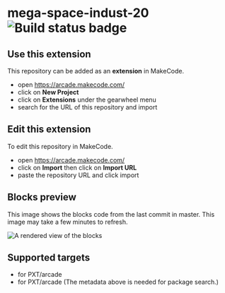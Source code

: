 # mega-space-indust-20 ![Build status badge](https://github.com/astroboy290/mega-space-indust-20/workflows/MakeCode/badge.svg)



## Use this extension

This repository can be added as an **extension** in MakeCode.

* open https://arcade.makecode.com/
* click on **New Project**
* click on **Extensions** under the gearwheel menu
* search for the URL of this repository and import

## Edit this extension

To edit this repository in MakeCode.

* open https://arcade.makecode.com/
* click on **Import** then click on **Import URL**
* paste the repository URL and click import

## Blocks preview

This image shows the blocks code from the last commit in master.
This image may take a few minutes to refresh.

![A rendered view of the blocks](https://github.com/astroboy290/mega-space-indust-20/raw/master/.makecode/blocks.png)

## Supported targets

* for PXT/arcade
* for PXT/arcade
(The metadata above is needed for package search.)

